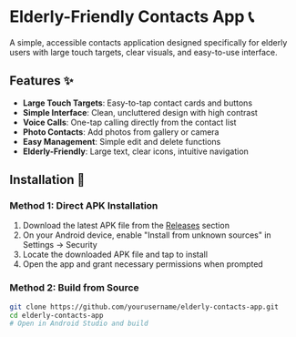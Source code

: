 # Elderly-Friendly Contacts App 📞

A simple, accessible contacts application designed specifically for elderly users with large touch targets, clear visuals, and easy-to-use interface.

## Features ✨

- **Large Touch Targets**: Easy-to-tap contact cards and buttons
- **Simple Interface**: Clean, uncluttered design with high contrast
- **Voice Calls**: One-tap calling directly from the contact list
- **Photo Contacts**: Add photos from gallery or camera
- **Easy Management**: Simple edit and delete functions
- **Elderly-Friendly**: Large text, clear icons, intuitive navigation

## Installation 📲

### Method 1: Direct APK Installation
1. Download the latest APK file from the [Releases](../../releases) section
2. On your Android device, enable "Install from unknown sources" in Settings → Security
3. Locate the downloaded APK file and tap to install
4. Open the app and grant necessary permissions when prompted

### Method 2: Build from Source
```bash
git clone https://github.com/yourusername/elderly-contacts-app.git
cd elderly-contacts-app
# Open in Android Studio and build
